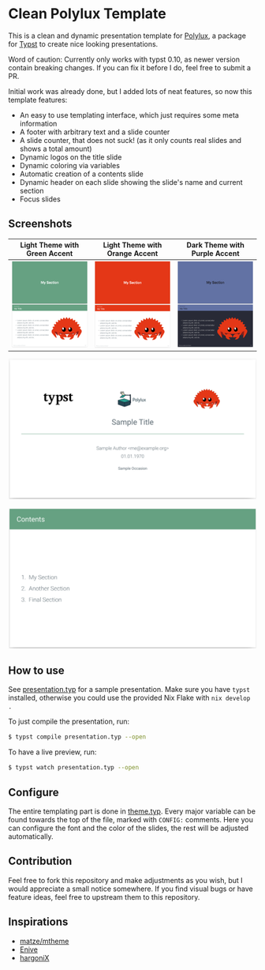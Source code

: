 # Clean Polylux Template

This is a clean and dynamic presentation template for [Polylux](https://github.com/andreasKroepelin/polylux), a package for [Typst](https://typst.app/) to create nice looking presentations.

Word of caution: Currently only works with typst 0.10, as newer version contain breaking changes.
If you can fix it before I do, feel free to submit a PR.

Initial work was already done, but I added lots of neat features, so now this template features:
- An easy to use templating interface, which just requires some meta information
- A footer with arbitrary text and a slide counter
- A slide counter, that does not suck! (as it only counts real slides and shows a total amount)
- Dynamic logos on the title slide
- Dynamic coloring via variables
- Automatic creation of a contents slide
- Dynamic header on each slide showing the slide's name and current section
- Focus slides

## Screenshots
| Light Theme with Green Accent | Light Theme with Orange Accent | Dark Theme with Purple Accent |
|:--:|:--:|:--:|
|![light1](./screenshots/light1.png)|![light2](./screenshots/light2.png)|![dark1](./screenshots/dark1.png)|

![titlepage](./screenshots/titlepage.png)

![contents](./screenshots/contents.png)

## How to use
See [presentation.typ](./presentation.typ) for a sample presentation.
Make sure you have `typst` installed, otherwise you could use the provided Nix Flake with `nix develop .`

To just compile the presentation, run:
```sh
$ typst compile presentation.typ --open
```

To have a live preview, run:
```sh
$ typst watch presentation.typ --open
```

## Configure
The entire templating part is done in [theme.typ](./theme.typ).
Every major variable can be found towards the top of the file, marked with `CONFIG:` comments.
Here you can configure the font and the color of the slides, the rest will be adjusted automatically.


## Contribution
Feel free to fork this repository and make adjustments as you wish, but I would appreciate a small notice somewhere.
If you find visual bugs or have feature ideas, feel free to upstream them to this repository.

## Inspirations
- [matze/mtheme](https://github.com/matze/mtheme)
- [Enive](https://github.com/Enivex)
- [hargoniX](https://github.com/hargoniX/)
